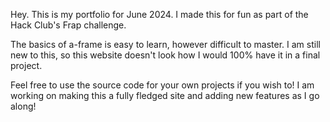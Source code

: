 Hey. This is my portfolio for June 2024. I made this for fun as part of the Hack Club's Frap challenge.

The basics of a-frame is easy to learn, however difficult to master. I am still new to this, so this website doesn't look how I would 100% have it in a final project. 

Feel free to use the source code for your own projects if you wish to! I am working on making this a fully fledged site and adding new features as I go along!